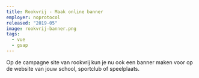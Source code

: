 ```yaml
---
title: Rookvrij - Maak online banner
employer: noprotocol
released: "2019-05"
image: rookvrij-banner.png
tags:
  - vue
  - gsap
---
```


Op de campagne site van rookvrij kun je nu ook een banner maken voor op de website van jouw school, sportclub of speelplaats.
